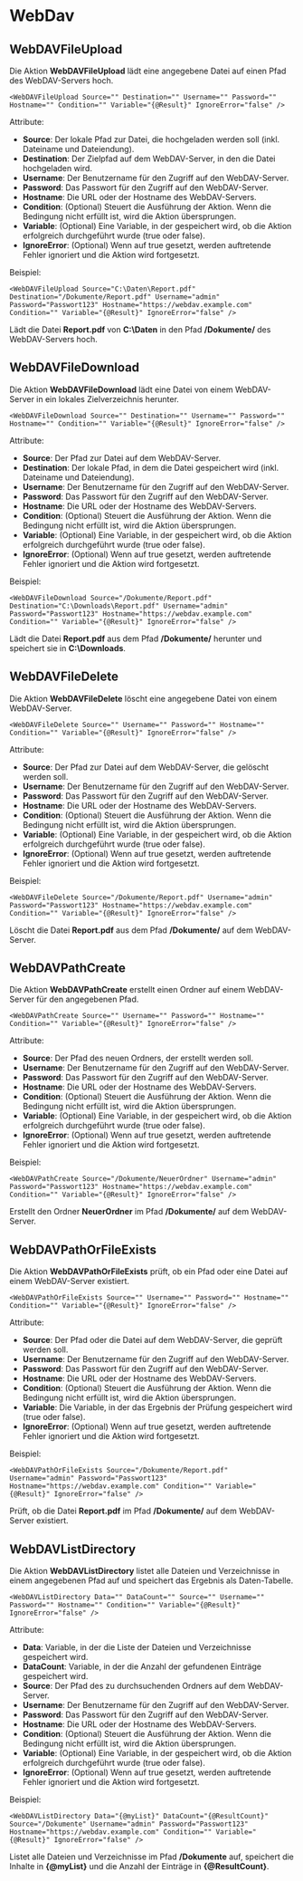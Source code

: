 # WebDav
WebDAVFileUpload
----------------

Die Aktion **WebDAVFileUpload** lädt eine angegebene Datei auf einen Pfad des WebDAV-Servers hoch.

```text-x-trilium-auto
<WebDAVFileUpload Source="" Destination="" Username="" Password="" Hostname="" Condition="" Variable="{@Result}" IgnoreError="false" />
```

Attribute:

*   **Source**: Der lokale Pfad zur Datei, die hochgeladen werden soll (inkl. Dateiname und Dateiendung).
*   **Destination**: Der Zielpfad auf dem WebDAV-Server, in den die Datei hochgeladen wird.
*   **Username**: Der Benutzername für den Zugriff auf den WebDAV-Server.
*   **Password**: Das Passwort für den Zugriff auf den WebDAV-Server.
*   **Hostname**: Die URL oder der Hostname des WebDAV-Servers.
*   **Condition**: (Optional) Steuert die Ausführung der Aktion. Wenn die Bedingung nicht erfüllt ist, wird die Aktion übersprungen.
*   **Variable**: (Optional) Eine Variable, in der gespeichert wird, ob die Aktion erfolgreich durchgeführt wurde (true oder false).
*   **IgnoreError**: (Optional) Wenn auf true gesetzt, werden auftretende Fehler ignoriert und die Aktion wird fortgesetzt.

Beispiel:

```text-x-trilium-auto
<WebDAVFileUpload Source="C:\Daten\Report.pdf" Destination="/Dokumente/Report.pdf" Username="admin" Password="Passwort123" Hostname="https://webdav.example.com" Condition="" Variable="{@Result}" IgnoreError="false" />
```

Lädt die Datei **Report.pdf** von **C:\\Daten** in den Pfad **/Dokumente/** des WebDAV-Servers hoch.

WebDAVFileDownload
------------------

Die Aktion **WebDAVFileDownload** lädt eine Datei von einem WebDAV-Server in ein lokales Zielverzeichnis herunter.

```text-x-trilium-auto
<WebDAVFileDownload Source="" Destination="" Username="" Password="" Hostname="" Condition="" Variable="{@Result}" IgnoreError="false" />
```

Attribute:

*   **Source**: Der Pfad zur Datei auf dem WebDAV-Server.
*   **Destination**: Der lokale Pfad, in dem die Datei gespeichert wird (inkl. Dateiname und Dateiendung).
*   **Username**: Der Benutzername für den Zugriff auf den WebDAV-Server.
*   **Password**: Das Passwort für den Zugriff auf den WebDAV-Server.
*   **Hostname**: Die URL oder der Hostname des WebDAV-Servers.
*   **Condition**: (Optional) Steuert die Ausführung der Aktion. Wenn die Bedingung nicht erfüllt ist, wird die Aktion übersprungen.
*   **Variable**: (Optional) Eine Variable, in der gespeichert wird, ob die Aktion erfolgreich durchgeführt wurde (true oder false).
*   **IgnoreError**: (Optional) Wenn auf true gesetzt, werden auftretende Fehler ignoriert und die Aktion wird fortgesetzt.

Beispiel:

```text-x-trilium-auto
<WebDAVFileDownload Source="/Dokumente/Report.pdf" Destination="C:\Downloads\Report.pdf" Username="admin" Password="Passwort123" Hostname="https://webdav.example.com" Condition="" Variable="{@Result}" IgnoreError="false" />
```

Lädt die Datei **Report.pdf** aus dem Pfad **/Dokumente/** herunter und speichert sie in **C:\\Downloads**.

WebDAVFileDelete
----------------

Die Aktion **WebDAVFileDelete** löscht eine angegebene Datei von einem WebDAV-Server.

```text-x-trilium-auto
<WebDAVFileDelete Source="" Username="" Password="" Hostname="" Condition="" Variable="{@Result}" IgnoreError="false" />
```

Attribute:

*   **Source**: Der Pfad zur Datei auf dem WebDAV-Server, die gelöscht werden soll.
*   **Username**: Der Benutzername für den Zugriff auf den WebDAV-Server.
*   **Password**: Das Passwort für den Zugriff auf den WebDAV-Server.
*   **Hostname**: Die URL oder der Hostname des WebDAV-Servers.
*   **Condition**: (Optional) Steuert die Ausführung der Aktion. Wenn die Bedingung nicht erfüllt ist, wird die Aktion übersprungen.
*   **Variable**: (Optional) Eine Variable, in der gespeichert wird, ob die Aktion erfolgreich durchgeführt wurde (true oder false).
*   **IgnoreError**: (Optional) Wenn auf true gesetzt, werden auftretende Fehler ignoriert und die Aktion wird fortgesetzt.

Beispiel:

```text-x-trilium-auto
<WebDAVFileDelete Source="/Dokumente/Report.pdf" Username="admin" Password="Passwort123" Hostname="https://webdav.example.com" Condition="" Variable="{@Result}" IgnoreError="false" />
```

Löscht die Datei **Report.pdf** aus dem Pfad **/Dokumente/** auf dem WebDAV-Server.

WebDAVPathCreate
----------------

Die Aktion **WebDAVPathCreate** erstellt einen Ordner auf einem WebDAV-Server für den angegebenen Pfad.

```text-x-trilium-auto
<WebDAVPathCreate Source="" Username="" Password="" Hostname="" Condition="" Variable="{@Result}" IgnoreError="false" />
```

Attribute:

*   **Source**: Der Pfad des neuen Ordners, der erstellt werden soll.
*   **Username**: Der Benutzername für den Zugriff auf den WebDAV-Server.
*   **Password**: Das Passwort für den Zugriff auf den WebDAV-Server.
*   **Hostname**: Die URL oder der Hostname des WebDAV-Servers.
*   **Condition**: (Optional) Steuert die Ausführung der Aktion. Wenn die Bedingung nicht erfüllt ist, wird die Aktion übersprungen.
*   **Variable**: (Optional) Eine Variable, in der gespeichert wird, ob die Aktion erfolgreich durchgeführt wurde (true oder false).
*   **IgnoreError**: (Optional) Wenn auf true gesetzt, werden auftretende Fehler ignoriert und die Aktion wird fortgesetzt.

Beispiel:

```text-x-trilium-auto
<WebDAVPathCreate Source="/Dokumente/NeuerOrdner" Username="admin" Password="Passwort123" Hostname="https://webdav.example.com" Condition="" Variable="{@Result}" IgnoreError="false" />
```

Erstellt den Ordner **NeuerOrdner** im Pfad **/Dokumente/** auf dem WebDAV-Server.

WebDAVPathOrFileExists
----------------------

Die Aktion **WebDAVPathOrFileExists** prüft, ob ein Pfad oder eine Datei auf einem WebDAV-Server existiert.

```text-x-trilium-auto
<WebDAVPathOrFileExists Source="" Username="" Password="" Hostname="" Condition="" Variable="{@Result}" IgnoreError="false" />
```

Attribute:

*   **Source**: Der Pfad oder die Datei auf dem WebDAV-Server, die geprüft werden soll.
*   **Username**: Der Benutzername für den Zugriff auf den WebDAV-Server.
*   **Password**: Das Passwort für den Zugriff auf den WebDAV-Server.
*   **Hostname**: Die URL oder der Hostname des WebDAV-Servers.
*   **Condition**: (Optional) Steuert die Ausführung der Aktion. Wenn die Bedingung nicht erfüllt ist, wird die Aktion übersprungen.
*   **Variable**: Die Variable, in der das Ergebnis der Prüfung gespeichert wird (true oder false).
*   **IgnoreError**: (Optional) Wenn auf true gesetzt, werden auftretende Fehler ignoriert und die Aktion wird fortgesetzt.

Beispiel:

```text-x-trilium-auto
<WebDAVPathOrFileExists Source="/Dokumente/Report.pdf" Username="admin" Password="Passwort123" Hostname="https://webdav.example.com" Condition="" Variable="{@Result}" IgnoreError="false" />
```

Prüft, ob die Datei **Report.pdf** im Pfad **/Dokumente/** auf dem WebDAV-Server existiert.

WebDAVListDirectory
-------------------

Die Aktion **WebDAVListDirectory** listet alle Dateien und Verzeichnisse in einem angegebenen Pfad auf und speichert das Ergebnis als Daten-Tabelle.

```text-x-trilium-auto
<WebDAVListDirectory Data="" DataCount="" Source="" Username="" Password="" Hostname="" Condition="" Variable="{@Result}" IgnoreError="false" />
```

Attribute:

*   **Data**: Variable, in der die Liste der Dateien und Verzeichnisse gespeichert wird.
*   **DataCount**: Variable, in der die Anzahl der gefundenen Einträge gespeichert wird.
*   **Source**: Der Pfad des zu durchsuchenden Ordners auf dem WebDAV-Server.
*   **Username**: Der Benutzername für den Zugriff auf den WebDAV-Server.
*   **Password**: Das Passwort für den Zugriff auf den WebDAV-Server.
*   **Hostname**: Die URL oder der Hostname des WebDAV-Servers.
*   **Condition**: (Optional) Steuert die Ausführung der Aktion. Wenn die Bedingung nicht erfüllt ist, wird die Aktion übersprungen.
*   **Variable**: (Optional) Eine Variable, in der gespeichert wird, ob die Aktion erfolgreich durchgeführt wurde (true oder false).
*   **IgnoreError**: (Optional) Wenn auf true gesetzt, werden auftretende Fehler ignoriert und die Aktion wird fortgesetzt.

Beispiel:

```text-x-trilium-auto
<WebDAVListDirectory Data="{@myList}" DataCount="{@ResultCount}" Source="/Dokumente" Username="admin" Password="Passwort123" Hostname="https://webdav.example.com" Condition="" Variable="{@Result}" IgnoreError="false" />
```

Listet alle Dateien und Verzeichnisse im Pfad **/Dokumente** auf, speichert die Inhalte in **{@myList}** und die Anzahl der Einträge in **{@ResultCount}**.